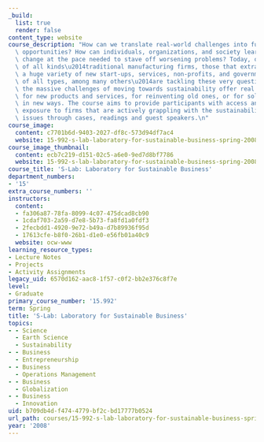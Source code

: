 ```yaml
---
_build:
  list: true
  render: false
content_type: website
course_description: "How can we translate real-world challenges into future business\
  \ opportunities? How can individuals, organizations, and society learn and undergo\
  \ change at the pace needed to stave off worsening problems? Today, organizations\
  \ of all kinds\u2014traditional manufacturing firms, those that extract resources,\
  \ a huge variety of new start-ups, services, non-profits, and governmental organizations\
  \ of all types, among many others\u2014are tackling these very questions. For some,\
  \ the massive challenges of moving towards sustainability offer real opportunities\
  \ for new products and services, for reinventing old ones, or for solving problems\
  \ in new ways. The course aims to provide participants with access and in-depth\
  \ exposure to firms that are actively grappling with the sustainability-related\
  \ issues through cases, readings and guest speakers.\n"
course_image:
  content: c7701b6d-9403-2027-df8c-573d94df7ac4
  website: 15-992-s-lab-laboratory-for-sustainable-business-spring-2008
course_image_thumbnail:
  content: ecb7c219-d151-02c5-a6e0-9ed7d8bf7786
  website: 15-992-s-lab-laboratory-for-sustainable-business-spring-2008
course_title: 'S-Lab: Laboratory for Sustainable Business'
department_numbers:
- '15'
extra_course_numbers: ''
instructors:
  content:
  - fa306a87-78fa-8099-4c07-475dcad8cb90
  - 1cdaf703-2a59-d7e8-5b73-fa8fd1a0fdf3
  - 2fecbdd1-4920-9e72-b49a-d7b89936f95d
  - 17613cfe-b8f0-26b1-d1e0-e56fb01a40c9
  website: ocw-www
learning_resource_types:
- Lecture Notes
- Projects
- Activity Assignments
legacy_uid: 6570d162-aac8-1f57-c0f2-bb2e376c8f7e
level:
- Graduate
primary_course_number: '15.992'
term: Spring
title: 'S-Lab: Laboratory for Sustainable Business'
topics:
- - Science
  - Earth Science
  - Sustainability
- - Business
  - Entrepreneurship
- - Business
  - Operations Management
- - Business
  - Globalization
- - Business
  - Innovation
uid: b709db4d-f474-4779-bf2c-bd17777b0524
url_path: courses/15-992-s-lab-laboratory-for-sustainable-business-spring-2008
year: '2008'
---
```

